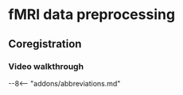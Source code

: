 # fMRI data preprocessing

## Coregistration

### Video walkthrough

--8<-- "addons/abbreviations.md"